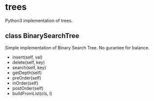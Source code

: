 # trees

Python3 implementation of trees.

## class BinarySearchTree
Simple implementation of Binary Search Tree. No gurantee for balance.
- insert(self, val)
- delete(self, key)
- search(self, key)
- getDepth(self)
- preOrder(self)
- inOrder(self)
- postOrder(self)
- buildFromList(cls, l)